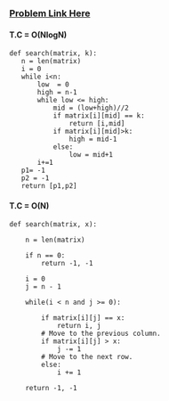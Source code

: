 ### [Problem Link Here](https://www.codingninjas.com/codestudio/guided-paths/data-structures-algorithms/content/118821/offering/1381898)

#### T.C = O(NlogN)
```
def search(matrix, k):
   n = len(matrix)
   i = 0
   while i<n:
       low  = 0
       high = n-1
       while low <= high:
           mid = (low+high)//2
           if matrix[i][mid] == k:
               return [i,mid]
           if matrix[i][mid]>k:
               high = mid-1
           else:
               low = mid+1
       i+=1  
   p1= -1
   p2 = -1
   return [p1,p2]
```

#### T.C = O(N)

```
def search(matrix, x):
    
    n = len(matrix)
    
    if n == 0:
        return -1, -1
    
    i = 0
    j = n - 1
    
    while(i < n and j >= 0):
        
        if matrix[i][j] == x:
            return i, j
        # Move to the previous column.
        if matrix[i][j] > x:
            j -= 1
        # Move to the next row.
        else:
            i += 1
            
    return -1, -1
```

